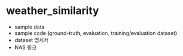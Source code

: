# weather_similarity

- sample data
- sample code (ground-truth, evaluation, training/evaluation dataset)
- dataset 명세서
- NAS 링크
